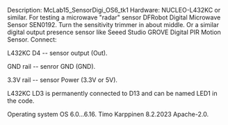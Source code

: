 Description: McLab15_SensorDigi_OS6_tk1
Hardware: NUCLEO-L432KC or similar.
For testing a microwave "radar" sensor DFRobot Digital Microwave Sensor SEN0192. 
Turn the sensitivity trimmer in about middle.
Or a similar digital output presence sensor like Seeed Studio GROVE Digital PIR Motion Sensor. 
Connect:

L432KC D4 -- sensor output (Out).

GND rail  -- senror GND (GND).

3.3V rail -- sensor Power (3.3V or 5V).

L432KC LD3 is permanently connected to D13 and can be named LED1 in the code.

Operating system OS 6.0...6.16.
Timo Karppinen 8.2.2023  Apache-2.0.